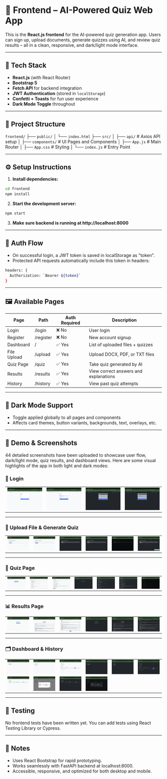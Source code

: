 # 🧠 Frontend – AI-Powered Quiz Web App

This is the **React.js frontend** for the AI-powered quiz generation app. Users can sign up, upload documents, generate quizzes using AI, and review quiz results – all in a clean, responsive, and dark/light mode interface.

---

## 🚀 Tech Stack

- **React.js** (with React Router)
- **Bootstrap 5**
- **Fetch API** for backend integration
- **JWT Authentication** (stored in `localStorage`)
- **Confetti + Toasts** for fun user experience
- **Dark Mode Toggle** throughout

---

## 📁 Project Structure

`frontend/`
├── `public/` 
│ └── `index.html` 
├── `src/` 
│ ├── `api/` # Axios API setup 
│ ├── `components/` # UI Pages and Components 
│ ├── `App.js` # Main Router 
│ ├── `App.css` # Styling 
│ └── `index.js` # Entry Point

---

## ⚙️ Setup Instructions

1. **Install dependencies:**

```bash
cd frontend
npm install
```

2. **Start the development server:**
```bash
npm start
```

3. **Make sure backend is running at http://localhost:8000**

---

## 🔑 Auth Flow

- On successful login, a JWT token is saved in localStorage as "token".
- Protected API requests automatically include this token in headers:

```bash
headers: {
  Authorization: `Bearer ${token}`
}
```

---

## 🖼️ Available Pages

| Page        | Path      | Auth Required   | Description
|-------------|-----------|-----------------|----------------------------------------|
| Login       | /login	  | ❌ No           | User login                             |           
| Register	  | /register | ❌ No           | New account signup                     |
| Dashboard	  | /      	  | ✅ Yes          | List of uploaded files + quizzes       |
| File Upload |	/upload	  | ✅ Yes          | Upload DOCX, PDF, or TXT files         |
| Quiz Page	  | /quiz	  | ✅ Yes          | Take quiz generated by AI              |
| Results	  | /results  | ✅ Yes          | View correct answers and explanations  |
| History	  | /history  | ✅ Yes          | View past quiz attempts                |

---

## 🌙 Dark Mode Support

- Toggle applied globally to all pages and components
- Affects card themes, button variants, backgrounds, text, overlays, etc.

---

## 📸 Demo & Screenshots
44 detailed screenshots have been uploaded to showcase user flow, dark/light mode, quiz results, and dashboard views.
Here are some visual highlights of the app in both light and dark modes:

### 🔐 Login
<table>
  <tr>
    <td><img src="docs/screenshots/login_light_empty.png" alt="Login Light with no details" width="250"/></td>
    <td><img src="docs/screenshots/login_light_filled.png" alt="Login Light with details filled in" width="250"/></td>
    <td><img src="docs/screenshots/login_dark_empty.png" alt="Login Dark with no details" width="250"/></td>
    <td><img src="docs/screenshots/login_dark_filled.png" alt="Login Dark with details filled in" width="250"/></td>
  </tr>
</table>

---

### 📂 Upload File & Generate Quiz
<table>
  <tr>
    <td><img src="docs/screenshots/upload_light_empty.png" alt="Upload Light with no file chosen" width="250"/></td>
    <td><img src="docs/screenshots/upload_light_filled.png" alt="Upload Light with file chosen" width="250"/></td>
    <td><img src="docs/screenshots/upload_dark_empty.png" alt="Upload Dark with no file chosen" width="250"/></td>
    <td><img src="docs/screenshots/upload_dark_filled.png" alt="Upload Dark with file chosen" width="250"/></td>
    <td><img src="docs/screenshots/upload_dark_loading.png" alt="Upload Dark now uploading file" width="250"/></td>
    <td><img src="docs/screenshots/upload_dark_success.png" alt="Upload Dark now generating quiz" width="250"/></td>
  </tr>
</table>

---

### 🧠 Quiz Page
<table>
  <tr>
    <td><img src="docs/screenshots/quiz_light_empty.png" alt="Quiz Light with no quiz data" width="250"/></td>
    <td><img src="docs/screenshots/quiz_light_filled_top.png" alt="Quiz Light with quiz data Top section" width="250"/></td>
    <td><img src="docs/screenshots/quiz_light_filled_bottom.png" alt="Quiz Light with quiz data Bottom section" width="250"/></td>
    <td><img src="docs/screenshots/quiz_dark_empty.png" alt="Quiz Dark with no quiz data" width="250"/></td>
    <td><img src="docs/screenshots/quiz_dark_filled_top.png" alt="Quiz Dark with quiz data Top section" width="250"/></td>
    <td><img src="docs/screenshots/quiz_dark_filled_bottom.png" alt="Quiz Dark with quiz data Bottom section" width="250"/></td>
    <td><img src="docs/screenshots/quiz_dark_filled_loading.png" alt="Quiz Dark with quiz data loading section" width="250"/></td>
  </tr>
</table>

---

### 📊 Results Page
<table>
  <tr>
    <td><img src="docs/screenshots/results_light_empty.png" alt="Results Light with no results data" width="250"/></td>
    <td><img src="docs/screenshots/results_light_filled_top.png" alt="Results Light with results data Top Section" width="250"/></td>
    <td><img src="docs/screenshots/results_light_filled_bottom.png" alt="Results Light with no results data Bottom Section" width="250"/></td>
    <td><img src="docs/screenshots/results_dark_empty.png" alt="Results Dark with no results data" width="250"/></td>
    <td><img src="docs/screenshots/results_dark_filled_top.png" alt="Results Dark with no results data Top Section" width="250"/></td>
    <td><img src="docs/screenshots/results_dark_filled_bottom.png" alt="Results Dark with no results data Bottom Section" width="250"/></td>
  </tr>
</table>

---

### 🗂️ Dashboard & History
<table>
  <tr>
    <td><img src="docs/screenshots/dashboard_light_empty.png" alt="Dashboard Light with no files data" width="250"/></td>
    <td><img src="docs/screenshots/dashboard_light_filled.png" alt="Dashboard Light with files data" width="250"/></td>
    <td><img src="docs/screenshots/dashboard_light_filled_show_section.png" alt="Dashboard Light with files data showing one or more section" width="250"/></td>
    <td><img src="docs/screenshots/dashboard_dark_empty.png" alt="Dashboard Dark with no files data" width="250"/></td>
    <td><img src="docs/screenshots/dashboard_dark_filled.png" alt="Dashboard Dark with files data" width="250"/></td>
    <td><img src="docs/screenshots/dashboard_dark_filled_show_section.png" alt="Dashboard Dark with files data showing one or more section" width="250"/></td>
  </tr>
  <tr>
    <td><img src="docs/screenshots/history_light_filled.png" alt="History Light" width="250"/></td>
    <td><img src="docs/screenshots/history_light_filled_view_attempts.png" alt="History Light show view attempts" width="250"/></td>
    <td><img src="docs/screenshots/history_dark_filled.png" alt="History Dark" width="250"/></td>
    <td><img src="docs/screenshots/history_dark_filled_view_attempts.png" alt="History Dark show view attempts" width="250"/></td>
  </tr>
</table>

---

## 🧪 Testing

No frontend tests have been written yet.
You can add tests using React Testing Library or Cypress.

---

## 📌 Notes

- Uses React Bootstrap for rapid prototyping.
- Works seamlessly with FastAPI backend at localhost:8000.
- Accessible, responsive, and optimized for both desktop and mobile.
